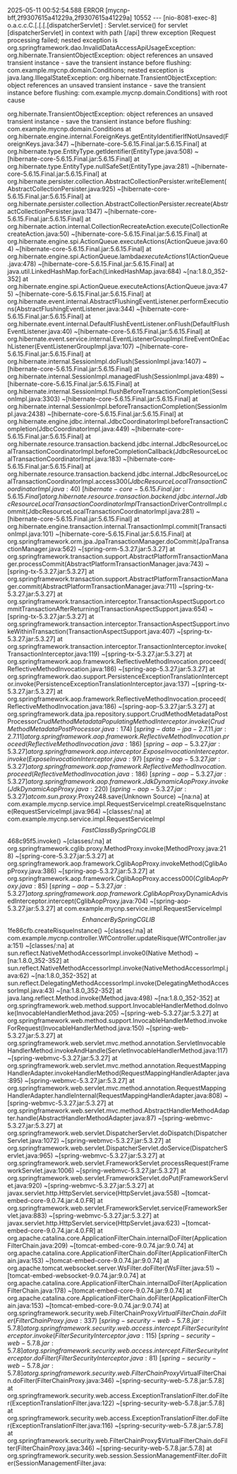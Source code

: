 2025-05-11 00:52:54.588 ERROR [mycnp-bff,2f9307615a41229a,2f9307615a41229a] 10552 --- [nio-8081-exec-8] o.a.c.c.C.[.[.[.[dispatcherServlet]      : Servlet.service() for servlet [dispatcherServlet] in context with path [/api] threw exception [Request processing failed; nested exception is org.springframework.dao.InvalidDataAccessApiUsageException: org.hibernate.TransientObjectException: object references an unsaved transient instance - save the transient instance before flushing: com.example.mycnp.domain.Conditions; nested exception is java.lang.IllegalStateException: org.hibernate.TransientObjectException: object references an unsaved transient instance - save the transient instance before flushing: com.example.mycnp.domain.Conditions] with root cause

org.hibernate.TransientObjectException: object references an unsaved transient instance - save the transient instance before flushing: com.example.mycnp.domain.Conditions
	at org.hibernate.engine.internal.ForeignKeys.getEntityIdentifierIfNotUnsaved(ForeignKeys.java:347) ~[hibernate-core-5.6.15.Final.jar:5.6.15.Final]
	at org.hibernate.type.EntityType.getIdentifier(EntityType.java:508) ~[hibernate-core-5.6.15.Final.jar:5.6.15.Final]
	at org.hibernate.type.EntityType.nullSafeSet(EntityType.java:281) ~[hibernate-core-5.6.15.Final.jar:5.6.15.Final]
	at org.hibernate.persister.collection.AbstractCollectionPersister.writeElement(AbstractCollectionPersister.java:925) ~[hibernate-core-5.6.15.Final.jar:5.6.15.Final]
	at org.hibernate.persister.collection.AbstractCollectionPersister.recreate(AbstractCollectionPersister.java:1347) ~[hibernate-core-5.6.15.Final.jar:5.6.15.Final]
	at org.hibernate.action.internal.CollectionRecreateAction.execute(CollectionRecreateAction.java:50) ~[hibernate-core-5.6.15.Final.jar:5.6.15.Final]
	at org.hibernate.engine.spi.ActionQueue.executeActions(ActionQueue.java:604) ~[hibernate-core-5.6.15.Final.jar:5.6.15.Final]
	at org.hibernate.engine.spi.ActionQueue.lambda$executeActions$1(ActionQueue.java:478) ~[hibernate-core-5.6.15.Final.jar:5.6.15.Final]
	at java.util.LinkedHashMap.forEach(LinkedHashMap.java:684) ~[na:1.8.0_352-352]
	at org.hibernate.engine.spi.ActionQueue.executeActions(ActionQueue.java:475) ~[hibernate-core-5.6.15.Final.jar:5.6.15.Final]
	at org.hibernate.event.internal.AbstractFlushingEventListener.performExecutions(AbstractFlushingEventListener.java:344) ~[hibernate-core-5.6.15.Final.jar:5.6.15.Final]
	at org.hibernate.event.internal.DefaultFlushEventListener.onFlush(DefaultFlushEventListener.java:40) ~[hibernate-core-5.6.15.Final.jar:5.6.15.Final]
	at org.hibernate.event.service.internal.EventListenerGroupImpl.fireEventOnEachListener(EventListenerGroupImpl.java:107) ~[hibernate-core-5.6.15.Final.jar:5.6.15.Final]
	at org.hibernate.internal.SessionImpl.doFlush(SessionImpl.java:1407) ~[hibernate-core-5.6.15.Final.jar:5.6.15.Final]
	at org.hibernate.internal.SessionImpl.managedFlush(SessionImpl.java:489) ~[hibernate-core-5.6.15.Final.jar:5.6.15.Final]
	at org.hibernate.internal.SessionImpl.flushBeforeTransactionCompletion(SessionImpl.java:3303) ~[hibernate-core-5.6.15.Final.jar:5.6.15.Final]
	at org.hibernate.internal.SessionImpl.beforeTransactionCompletion(SessionImpl.java:2438) ~[hibernate-core-5.6.15.Final.jar:5.6.15.Final]
	at org.hibernate.engine.jdbc.internal.JdbcCoordinatorImpl.beforeTransactionCompletion(JdbcCoordinatorImpl.java:449) ~[hibernate-core-5.6.15.Final.jar:5.6.15.Final]
	at org.hibernate.resource.transaction.backend.jdbc.internal.JdbcResourceLocalTransactionCoordinatorImpl.beforeCompletionCallback(JdbcResourceLocalTransactionCoordinatorImpl.java:183) ~[hibernate-core-5.6.15.Final.jar:5.6.15.Final]
	at org.hibernate.resource.transaction.backend.jdbc.internal.JdbcResourceLocalTransactionCoordinatorImpl.access$300(JdbcResourceLocalTransactionCoordinatorImpl.java:40) ~[hibernate-core-5.6.15.Final.jar:5.6.15.Final]
	at org.hibernate.resource.transaction.backend.jdbc.internal.JdbcResourceLocalTransactionCoordinatorImpl$TransactionDriverControlImpl.commit(JdbcResourceLocalTransactionCoordinatorImpl.java:281) ~[hibernate-core-5.6.15.Final.jar:5.6.15.Final]
	at org.hibernate.engine.transaction.internal.TransactionImpl.commit(TransactionImpl.java:101) ~[hibernate-core-5.6.15.Final.jar:5.6.15.Final]
	at org.springframework.orm.jpa.JpaTransactionManager.doCommit(JpaTransactionManager.java:562) ~[spring-orm-5.3.27.jar:5.3.27]
	at org.springframework.transaction.support.AbstractPlatformTransactionManager.processCommit(AbstractPlatformTransactionManager.java:743) ~[spring-tx-5.3.27.jar:5.3.27]
	at org.springframework.transaction.support.AbstractPlatformTransactionManager.commit(AbstractPlatformTransactionManager.java:711) ~[spring-tx-5.3.27.jar:5.3.27]
	at org.springframework.transaction.interceptor.TransactionAspectSupport.commitTransactionAfterReturning(TransactionAspectSupport.java:654) ~[spring-tx-5.3.27.jar:5.3.27]
	at org.springframework.transaction.interceptor.TransactionAspectSupport.invokeWithinTransaction(TransactionAspectSupport.java:407) ~[spring-tx-5.3.27.jar:5.3.27]
	at org.springframework.transaction.interceptor.TransactionInterceptor.invoke(TransactionInterceptor.java:119) ~[spring-tx-5.3.27.jar:5.3.27]
	at org.springframework.aop.framework.ReflectiveMethodInvocation.proceed(ReflectiveMethodInvocation.java:186) ~[spring-aop-5.3.27.jar:5.3.27]
	at org.springframework.dao.support.PersistenceExceptionTranslationInterceptor.invoke(PersistenceExceptionTranslationInterceptor.java:137) ~[spring-tx-5.3.27.jar:5.3.27]
	at org.springframework.aop.framework.ReflectiveMethodInvocation.proceed(ReflectiveMethodInvocation.java:186) ~[spring-aop-5.3.27.jar:5.3.27]
	at org.springframework.data.jpa.repository.support.CrudMethodMetadataPostProcessor$CrudMethodMetadataPopulatingMethodInterceptor.invoke(CrudMethodMetadataPostProcessor.java:174) ~[spring-data-jpa-2.7.11.jar:2.7.11]
	at org.springframework.aop.framework.ReflectiveMethodInvocation.proceed(ReflectiveMethodInvocation.java:186) ~[spring-aop-5.3.27.jar:5.3.27]
	at org.springframework.aop.interceptor.ExposeInvocationInterceptor.invoke(ExposeInvocationInterceptor.java:97) ~[spring-aop-5.3.27.jar:5.3.27]
	at org.springframework.aop.framework.ReflectiveMethodInvocation.proceed(ReflectiveMethodInvocation.java:186) ~[spring-aop-5.3.27.jar:5.3.27]
	at org.springframework.aop.framework.JdkDynamicAopProxy.invoke(JdkDynamicAopProxy.java:220) ~[spring-aop-5.3.27.jar:5.3.27]
	at com.sun.proxy.$Proxy248.save(Unknown Source) ~[na:na]
	at com.example.mycnp.service.impl.RequestServiceImpl.createRisqueInstance(RequestServiceImpl.java:964) ~[classes/:na]
	at com.example.mycnp.service.impl.RequestServiceImpl$$FastClassBySpringCGLIB$$468c95f5.invoke(<generated>) ~[classes/:na]
	at org.springframework.cglib.proxy.MethodProxy.invoke(MethodProxy.java:218) ~[spring-core-5.3.27.jar:5.3.27]
	at org.springframework.aop.framework.CglibAopProxy.invokeMethod(CglibAopProxy.java:386) ~[spring-aop-5.3.27.jar:5.3.27]
	at org.springframework.aop.framework.CglibAopProxy.access$000(CglibAopProxy.java:85) ~[spring-aop-5.3.27.jar:5.3.27]
	at org.springframework.aop.framework.CglibAopProxy$DynamicAdvisedInterceptor.intercept(CglibAopProxy.java:704) ~[spring-aop-5.3.27.jar:5.3.27]
	at com.example.mycnp.service.impl.RequestServiceImpl$$EnhancerBySpringCGLIB$$1fe86cfb.createRisqueInstance(<generated>) ~[classes/:na]
	at com.example.mycnp.controller.WfController.updateRisque(WfController.java:151) ~[classes/:na]
	at sun.reflect.NativeMethodAccessorImpl.invoke0(Native Method) ~[na:1.8.0_352-352]
	at sun.reflect.NativeMethodAccessorImpl.invoke(NativeMethodAccessorImpl.java:62) ~[na:1.8.0_352-352]
	at sun.reflect.DelegatingMethodAccessorImpl.invoke(DelegatingMethodAccessorImpl.java:43) ~[na:1.8.0_352-352]
	at java.lang.reflect.Method.invoke(Method.java:498) ~[na:1.8.0_352-352]
	at org.springframework.web.method.support.InvocableHandlerMethod.doInvoke(InvocableHandlerMethod.java:205) ~[spring-web-5.3.27.jar:5.3.27]
	at org.springframework.web.method.support.InvocableHandlerMethod.invokeForRequest(InvocableHandlerMethod.java:150) ~[spring-web-5.3.27.jar:5.3.27]
	at org.springframework.web.servlet.mvc.method.annotation.ServletInvocableHandlerMethod.invokeAndHandle(ServletInvocableHandlerMethod.java:117) ~[spring-webmvc-5.3.27.jar:5.3.27]
	at org.springframework.web.servlet.mvc.method.annotation.RequestMappingHandlerAdapter.invokeHandlerMethod(RequestMappingHandlerAdapter.java:895) ~[spring-webmvc-5.3.27.jar:5.3.27]
	at org.springframework.web.servlet.mvc.method.annotation.RequestMappingHandlerAdapter.handleInternal(RequestMappingHandlerAdapter.java:808) ~[spring-webmvc-5.3.27.jar:5.3.27]
	at org.springframework.web.servlet.mvc.method.AbstractHandlerMethodAdapter.handle(AbstractHandlerMethodAdapter.java:87) ~[spring-webmvc-5.3.27.jar:5.3.27]
	at org.springframework.web.servlet.DispatcherServlet.doDispatch(DispatcherServlet.java:1072) ~[spring-webmvc-5.3.27.jar:5.3.27]
	at org.springframework.web.servlet.DispatcherServlet.doService(DispatcherServlet.java:965) ~[spring-webmvc-5.3.27.jar:5.3.27]
	at org.springframework.web.servlet.FrameworkServlet.processRequest(FrameworkServlet.java:1006) ~[spring-webmvc-5.3.27.jar:5.3.27]
	at org.springframework.web.servlet.FrameworkServlet.doPut(FrameworkServlet.java:920) ~[spring-webmvc-5.3.27.jar:5.3.27]
	at javax.servlet.http.HttpServlet.service(HttpServlet.java:558) ~[tomcat-embed-core-9.0.74.jar:4.0.FR]
	at org.springframework.web.servlet.FrameworkServlet.service(FrameworkServlet.java:883) ~[spring-webmvc-5.3.27.jar:5.3.27]
	at javax.servlet.http.HttpServlet.service(HttpServlet.java:623) ~[tomcat-embed-core-9.0.74.jar:4.0.FR]
	at org.apache.catalina.core.ApplicationFilterChain.internalDoFilter(ApplicationFilterChain.java:209) ~[tomcat-embed-core-9.0.74.jar:9.0.74]
	at org.apache.catalina.core.ApplicationFilterChain.doFilter(ApplicationFilterChain.java:153) ~[tomcat-embed-core-9.0.74.jar:9.0.74]
	at org.apache.tomcat.websocket.server.WsFilter.doFilter(WsFilter.java:51) ~[tomcat-embed-websocket-9.0.74.jar:9.0.74]
	at org.apache.catalina.core.ApplicationFilterChain.internalDoFilter(ApplicationFilterChain.java:178) ~[tomcat-embed-core-9.0.74.jar:9.0.74]
	at org.apache.catalina.core.ApplicationFilterChain.doFilter(ApplicationFilterChain.java:153) ~[tomcat-embed-core-9.0.74.jar:9.0.74]
	at org.springframework.security.web.FilterChainProxy$VirtualFilterChain.doFilter(FilterChainProxy.java:337) ~[spring-security-web-5.7.8.jar:5.7.8]
	at org.springframework.security.web.access.intercept.FilterSecurityInterceptor.invoke(FilterSecurityInterceptor.java:115) ~[spring-security-web-5.7.8.jar:5.7.8]
	at org.springframework.security.web.access.intercept.FilterSecurityInterceptor.doFilter(FilterSecurityInterceptor.java:81) ~[spring-security-web-5.7.8.jar:5.7.8]
	at org.springframework.security.web.FilterChainProxy$VirtualFilterChain.doFilter(FilterChainProxy.java:346) ~[spring-security-web-5.7.8.jar:5.7.8]
	at org.springframework.security.web.access.ExceptionTranslationFilter.doFilter(ExceptionTranslationFilter.java:122) ~[spring-security-web-5.7.8.jar:5.7.8]
	at org.springframework.security.web.access.ExceptionTranslationFilter.doFilter(ExceptionTranslationFilter.java:116) ~[spring-security-web-5.7.8.jar:5.7.8]
	at org.springframework.security.web.FilterChainProxy$VirtualFilterChain.doFilter(FilterChainProxy.java:346) ~[spring-security-web-5.7.8.jar:5.7.8]
	at org.springframework.security.web.session.SessionManagementFilter.doFilter(SessionManagementFilter.java:
